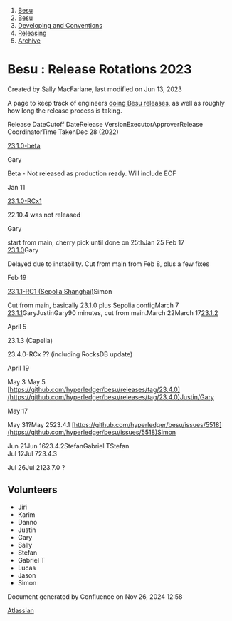 1. [Besu](index.html)
2. [Besu](Besu_22151173.html)
3. [Developing and Conventions](Developing-and-Conventions_22153909.html)
4. [Releasing](Releasing_22154097.html)
5. [Archive](Archive_22154100.html)

# Besu : Release Rotations 2023

Created by Sally MacFarlane, last modified on Jun 13, 2023

A page to keep track of engineers [doing Besu releases](How-to-do-a-Besu-Release_22155433.html), as well as roughly how long the release process is taking. 

Release DateCutoff DateRelease VersionExecutorApproverRelease CoordinatorTime TakenDec 28 (2022)

[23.1.0-beta](https://github.com/hyperledger/besu/releases/tag/23.1.0-BETA)

Gary

Beta - Not released as production ready. Will include EOF 

Jan 11

[23.1.0-RCx1](https://github.com/hyperledger/besu/releases/tag/23.1.0-RC1)

22.10.4 was not released

Gary

start from main, cherry pick until done on 25thJan 25 Feb 17  
[23.1.0](https://github.com/hyperledger/besu/releases/tag/23.1.0)Gary

Delayed due to instability. Cut from main from Feb 8, plus a few fixes

Feb 19

[23.1.1-RC1 (Sepolia Shanghai)](https://github.com/hyperledger/besu/releases/tag/23.1.1-RC1)Simon

Cut from main, basically 23.1.0 plus Sepolia configMarch 7  
[23.1.1](https://github.com/hyperledger/besu/releases/tag/23.1.1)GaryJustinGary90 minutes, cut from main.March 22March 17[23.1.2](https://github.com/hyperledger/besu/releases/tag/23.1.2)

April 5

23.1.3 (Capella)

23.4.0-RCx ?? (including RocksDB update)

April 19

May 3 May 5  
[https://github.com/hyperledger/besu/releases/tag/23.4.0](https://github.com/hyperledger/besu/releases/tag/23.4.0)Justin/Gary

May 17

May 31?May 2523.4.1 [https://github.com/hyperledger/besu/issues/5518](https://github.com/hyperledger/besu/issues/5518)Simon

Jun 21Jun 1623.4.2StefanGabriel TStefan  
Jul 12Jul 723.4.3

Jul 26Jul 2123.7.0 ?

## Volunteers

- Jiri
- Karim
- Danno
- Justin
- Gary
- Sally
- Stefan
- Gabriel T
- Lucas
- Jason
- Simon

Document generated by Confluence on Nov 26, 2024 12:58

[Atlassian](http://www.atlassian.com/)
